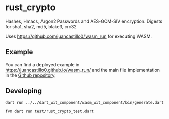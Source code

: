# rust_crypto

Hashes, Hmacs, Argon2 Passwords and AES-GCM-SIV encryption. Digests for sha1, sha2, md5, blake3, crc32

Uses https://github.com/juancastillo0/wasm_run for executing WASM.

## Example

You can find a deployed example in https://juancastillo0.github.io/wasm_run/ and the main file implementation in the [Github repository](https://github.com/juancastillo0/wasm_run/blob/main/packages/wasm_packages/flutter_example/lib/rust_crypto_page.dart).

## Developing

```sh
dart run ../../dart_wit_component/wasm_wit_component/bin/generate.dart rust_crypto_wasm/wit/rust-crypto.wit lib/src/rust_crypto_wit.gen.dart
```

```sh
fvm dart run test/rust_crypto_test.dart  
```
